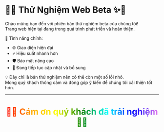 # 🚀✨ Thử Nghiệm Web Beta ✨🚀

Chào mừng bạn đến với phiên bản thử nghiệm beta của chúng tôi!  
Trang web hiện tại đang trong quá trình phát triển và hoàn thiện.  

🔹 Tính năng chính:  
- 🌐 Giao diện hiện đại  
- ⚡ Hiệu suất nhanh hơn  
- 🛡️ Bảo mật nâng cao  
- 🔧 Đang tiếp tục cập nhật và bổ sung  

💡 Đây chỉ là bản thử nghiệm nên có thể còn một số lỗi nhỏ.  
Mong quý khách thông cảm và đóng góp ý kiến để chúng tôi cải thiện tốt hơn.  

---

<div align="center">

<h3 style="background: linear-gradient(to right, red, orange, yellow, green, cyan, blue, violet); -webkit-background-clip: text; color: transparent; font-size: 28px;">
🌈💖 Cám ơn quý khách đã trải nghiệm 💖🌈
</h3>

</div>
